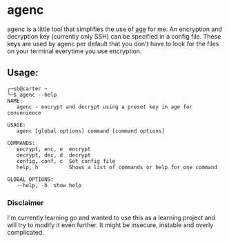 # agenc
agenc is a little tool that simplifies the use of [age](https://github.com/FiloSottile/age) for me. An encryption and decryption key (currently only SSH) can be specified in a config file. These keys are used by agenc per default that you don't have to look for the files on your terminal everytime you use encryption.
## Usage:
```commands
╭─sb@carter ~
╰─$ agenc --help
NAME:
   agenc - encrypt and decrypt using a preset key in age for convenience 
                                                                         
USAGE:                                                                   
   agenc [global options] command [command options]                      
                                                                         
COMMANDS:                                                                
   encrypt, enc, e  encrypt                                              
   decrypt, dec, d  decrypt                                              
   config, conf, c  Set config file                                      
   help, h          Shows a list of commands or help for one command     
                                                                         
GLOBAL OPTIONS:                                                          
   --help, -h  show help
```
### Disclaimer
I'm currently learning go and wanted to use this as a learning project and will try to modify it even further. It might be insecure, instable and overly complicated.